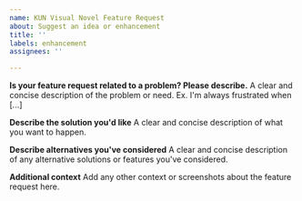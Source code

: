 ```yaml
---
name: KUN Visual Novel Feature Request
about: Suggest an idea or enhancement
title: ''
labels: enhancement
assignees: ''

---
```


**Is your feature request related to a problem? Please describe.**
A clear and concise description of the problem or need. Ex. I'm always frustrated when [...]

**Describe the solution you'd like**
A clear and concise description of what you want to happen.

**Describe alternatives you've considered**
A clear and concise description of any alternative solutions or features you've considered.

**Additional context**
Add any other context or screenshots about the feature request here.
